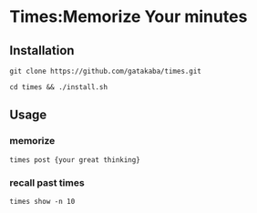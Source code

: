 # Times:Memorize Your minutes

## Installation

`git clone https://github.com/gatakaba/times.git`

`cd times && ./install.sh`

## Usage

### memorize

`times post {your great thinking}`

### recall past times

`times show -n 10`
